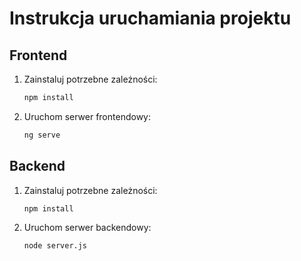 # Instrukcja uruchamiania projektu

## Frontend
1. Zainstaluj potrzebne zależności:
   ```bash
   npm install
   ```
2. Uruchom serwer frontendowy:
   ```bash
   ng serve
   ```

## Backend
1. Zainstaluj potrzebne zależności:
   ```bash
   npm install
   ```
2. Uruchom serwer backendowy:
   ```bash
   node server.js
   ```
